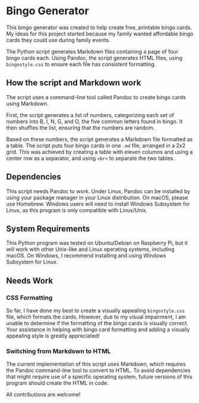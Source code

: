 # Bingo Generator

This bingo generator was created to help create free, printable bingo cards. My ideas for this project started because my family wanted affordable bingo cards they could use during family events.

The Python script generates Markdown files containing a page of four bingo cards each. Using Pandoc, the script generates HTML files, using `bingostyle.css` to ensure each file has consistent formatting.

## How the script and Markdown work

The script uses a command-line tool called Pandoc to create bingo cards using Markdown.

First, the script generates a list of numbers, categorizing each set of numbers into B, I, N, G, and O, the five common letters found in bingo. It then shuffles the list, ensuring that the numbers are random.

Based on these numbers, the script generates a Markdown file formatted as a table. The script puts four bingo cards in one `.md` file, arranged in a 2x2 grid. This was achieved by creating a table with eleven columns and using a center row as a separator, and using `<br>` to separate the two tables.

## Dependencies

This script needs Pandoc to work. Under Linux, Pandoc can be installed by using your package manager in your Linux distribution. On macOS, please use Homebrew. Windows users will need to install Windows Subsystem for Linux, as this program is only compatible with Linux/Unix.

## System Requirements

This Python program was tested on Ubuntu/Debian on Raspberry Pi, but it will work with other Unix-like and Linux operating systems, including macOS. On Windows, I recommend installing and using Windows Subsystem for Linux.

## Needs Work

### CSS Formatting

So far, I have done my best to create a visually appealing `bingostyle.css` file, which formats the cards. However, due to my visual impairment, I am unable to determine if the formatting of the bingo cards is visually correct. Your assistance in helping with bingo card formatting and adding a visually appealing style is greatly appreciated!

### Switching from Markdown to HTML

The current implementation of this script uses Markdown, which requires the Pandoc command-line tool to convert to HTML. To avoid dependencies that might require use of a specific operating system, future versions of this program should create the HTML in code.

All contributions are welcome!